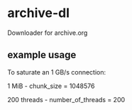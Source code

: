 
# archive-dl

Downloader for archive.org

## example usage

To saturate an 1 GB/s connection:

1 MiB - chunk_size = 1048576

200 threads - number_of_threads = 200
